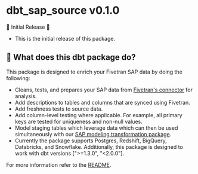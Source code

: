# dbt_sap_source v0.1.0
🎉 Initial Release 🎉
- This is the initial release of this package. 

## 📣 What does this dbt package do?
This package is designed to enrich your Fivetran SAP data by doing the following:

- Cleans, tests, and prepares your SAP data from [Fivetran's connector](https://fivetran.com/docs/databases/sap-erp/sap-erp-hana) for analysis.
- Add descriptions to tables and columns that are synced using Fivetran.
- Add freshness tests to source data.
- Add column-level testing where applicable. For example, all primary keys are tested for uniqueness and non-null values.
- Model staging tables which leverage data which can then be used simultaneously with our [SAP modeling transformation package](https://github.com/fivetran/sap).
- Currently the package supports Postgres, Redshift, BigQuery, Databricks, and Snowflake. Additionally, this package is designed to work with dbt versions [">=1.3.0", "<2.0.0"].

For more information refer to the [README](https://github.com/fivetran/dbt_sap_source/blob/main/README.md).